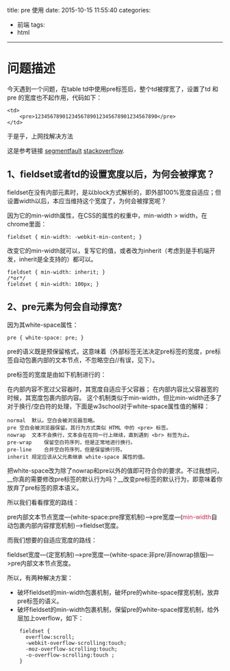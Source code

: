 title: pre 使用
date: 2015-10-15 11:55:40
categories:
- 前端
tags:
- html
---

问题描述
===========
今天遇到一个问题，在table td中使用pre标签后，整个td被撑宽了，设置了td 和pre 的宽度也不起作用，代码如下：
```
<td>
    <pre>1234567890123456789012345678901234567890</pre>
</td>
```
于是乎，上网找解决方法

这是参考链接 [segmentfault](http://segmentfault.com/q/1010000000271095) [stackoverflow](http://stackoverflow.com/questions/17408815/fieldset-resizes-wrong-appears-to-have-unremovable-min-width-min-content/17863685#17863685).

1、fieldset或者td的设置宽度以后，为何会被撑宽？
-----------

fieldset在没有内部元素时，是以block方式解析的，即外部100%宽度自适应；但设置width以后，本应当维持这个宽度了，为何会被撑宽呢？

因为它的min-width属性，在CSS的属性的权重中，min-width > width，在chrome里面：
```
fieldset { min-width: -webkit-min-content; }
```
改变它的min-width就可以，复写它的值，或者改为inherit（考虑到是手机端开发，inherit是全支持的）都可以。
```
fieldset { min-width: inherit; }
/*or*/
fieldset { min-width: 100px; }
```



2、pre元素为何会自动撑宽?
-----------

因为其white-space属性：
```
pre { white-space: pre; }
```
pre的语义既是预保留格式，这意味着（外部标签无法决定pre标签的宽度，pre标签自动包裹内部的文本节点，不忽略空白//有误，见下）。

pre标签的宽度是由如下机制进行的：

在内部内容不宽过父容器时，其宽度自适应于父容器；
在内部内容比父容器宽的时候，其宽度包裹内部内容。
这个机制类似于min-width，但比min-width还多了对于换行/空白符的处理，下面是w3school对于white-space属性值的解释：
```
normal  默认。空白会被浏览器忽略。
pre 空白会被浏览器保留。其行为方式类似 HTML 中的 <pre> 标签。
nowrap  文本不会换行，文本会在在同一行上继续，直到遇到 <br> 标签为止。
pre-wrap    保留空白符序列，但是正常地进行换行。
pre-line    合并空白符序列，但是保留换行符。
inherit 规定应该从父元素继承 white-space 属性的值。
```
把white-space改为除了nowrap和pre以外的值即可符合你的要求。不过我想问，__你真的需要修改pre标签的默认行为吗？__改变pre标签的默认行为，即意味着你放弃了pre标签的原本语义。

所以我们看看撑宽的路线：

pre内部文本节点宽度—(<icode>white-space:pre</icode>撑宽机制)—>pre宽度—(<icode style="color: #c7254e;">min-width</icode>自动包裹内部内容撑宽机制)—>fieldset宽度。

而我们想要的自适应宽度的路线：

fieldset宽度—(定宽机制)—>pre宽度—(<icode>white-space:非pre/非nowrap排版</icode>)—>pre内部文本节点宽度。

所以，有两种解决方案：

* 破坏fieldset的min-width包裹机制，破坏pre的white-space撑宽机制，放弃pre标签的语义。
* 破坏fieldset的min-width包裹机制，保留pre的white-space撑宽机制，给外层加上overflow，如下：
```
    fieldset {
      overflow:scroll;
      -webkit-overflow-scrolling:touch;
      -moz-overflow-scrolling:touch;
      -o-overflow-scrolling:touch ;
    }
```

